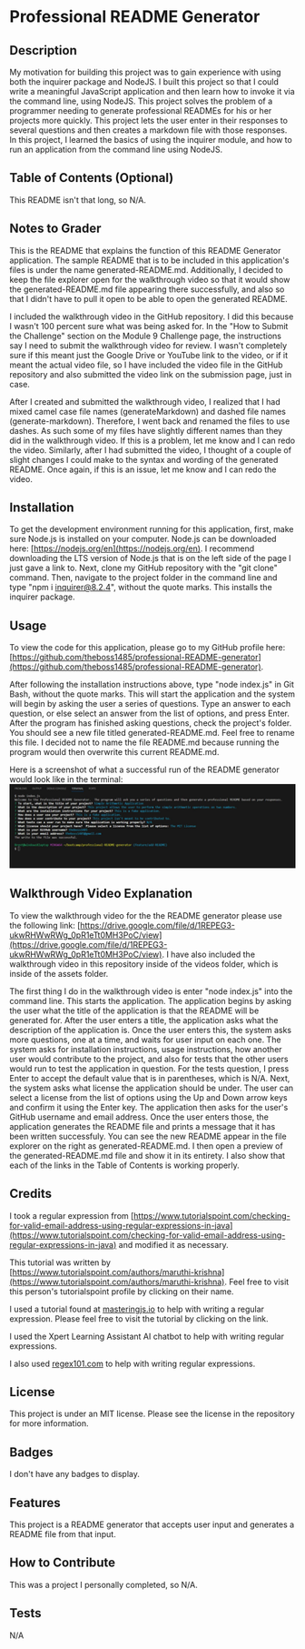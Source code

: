 # Professional README Generator

## Description 

My motivation for building this project was to gain experience with using both the inquirer package and NodeJS.  I built this project so that I could write a meaningful JavaScript application and then learn how to invoke it via the command line, using NodeJS.  This project solves the problem of a programmer needing to generate professional READMEs for his or her projects more quickly.  This project lets the user enter in their responses to several questions and then creates a markdown file with those responses.  In this project, I learned the basics of using the inquirer module, and how to run an application from the command line using NodeJS.  

## Table of Contents (Optional)

This README isn't that long, so N/A.

## Notes to Grader

This is the README that explains the function of this README Generator application.  The sample README that is to be included in this application's files is under the name generated-README.md.  Additionally, I decided to keep the file explorer open for the walkthrough video so that it would show the generated-README.md file appearing there successfully, and also so that I didn't have to pull it open to be able to open the generated README.

I included the walkthrough video in the GitHub repository.  I did this because I wasn't 100 percent sure what was being asked for.  In the "How to Submit the Challenge" section on the Module 9 Challenge page, the instructions say I need to submit the walkthrough video for review.  I wasn't completely sure if this meant just the Google Drive or YouTube link to the video, or if it meant the actual video file, so I have included the video file in the GitHub repository and also submitted the video link on the submission page, just in case.

After I created and submitted the walkthrough video, I realized that I had mixed camel case file names (generateMarkdown) and dashed file names (generate-markdown).  Therefore, I went back and renamed the files to use dashes.  As such some of my files have slightly different names than they did in the walkthrough video.  If this is a problem, let me know and I can redo the video.  Similarly, after I had submitted the video, I thought of a couple of slight changes I could make to the syntax and wording of the generated README.  Once again, if this is an issue, let me know and I can redo the video.

## Installation

To get the development environment running for this application, first, make sure Node.js is installed on your computer.  Node.js can be downloaded here: [https://nodejs.org/en](https://nodejs.org/en). I recommend downloading the LTS version of Node.js that is on the left side of the page I just gave a link to. Next, clone my GitHub repository with the "git clone" command.  Then, navigate to the project folder in the command line and type "npm i inquirer@8.2.4", without the quote marks.  This installs the inquirer package.

## Usage

To view the code for this application, please go to my GitHub profile here: [https://github.com/theboss1485/professional-README-generator](https://github.com/theboss1485/professional-README-generator).

After following the installation instructions above, type "node index.js" in Git Bash, without the quote marks.  This will start the application and the system will begin by asking the user a series of questions.  Type an answer to each question, or else select an answer from the list of options, and press Enter.  After the program has finished asking questions, check the project's folder.  You should see a new file titled generated-README.md.  Feel free to rename this file.  I decided not to name the file README.md because running the program would then overwrite this current README.md.

Here is a screenshot of what a successful run of the README generator would look like in the terminal: ![A screenshot of a successful README generator run](./assets/images/a-successful-README-generation.JPG)

## Walkthrough Video Explanation

To view the walkthrough video for the the README generator please use the following link: [https://drive.google.com/file/d/1REPEG3-ukwRHWwRWg_0pR1eTt0MH3PoC/view](https://drive.google.com/file/d/1REPEG3-ukwRHWwRWg_0pR1eTt0MH3PoC/view).  I have also included the walkthrough video in this repository inside of the videos folder, which is inside of the assets folder.

The first thing I do in the walkthrough video is enter "node index.js" into the command line.  This starts the application.  The application begins by asking the user what the title of the application is that the README will be generated for.  After the user enters a title, the application asks what the description of the application is.  Once the user enters this, the system asks more questions, one at a time, and waits for user input on each one.  The system asks for installation instructions, usage instructions, how another user would contribute to the project, and also for tests that the other users would run to test the application in question. For the tests question, I press Enter to accept the default value that is in parentheses, which is N/A.  Next, the system asks what license the application should be under.  The user can select a license from the list of options using the Up and Down arrow keys and confirm it using the Enter key.  The application then asks for the user's GitHub username and email address.  Once the user enters those, the application generates the README file and prints a message that it has been written successfuly.  You can see the new README appear in the file explorer on the right as generated-README.md.  I then open a preview of the generated-README.md file and show it in its entirety.  I also show that each of the links in the Table of Contents is working properly.

## Credits

I took a regular expression from [https://www.tutorialspoint.com/checking-for-valid-email-address-using-regular-expressions-in-java](https://www.tutorialspoint.com/checking-for-valid-email-address-using-regular-expressions-in-java) and modified it as necessary.  

This tutorial was written by [https://www.tutorialspoint.com/authors/maruthi-krishna](https://www.tutorialspoint.com/authors/maruthi-krishna).  Feel free to visit this person's tutorialspoint profile by clicking on their name.

I used a tutorial found at [masteringjs.io](https://masteringjs.io/tutorials/fundamentals/regex-not-starting-with#:~:text=Make%20sure%20your%20regular%20expression,the%20start%20of%20the%20string.&text=Another%20approach%20is%20to%20use,the%20set%20negates%20the%20set.) to help with writing a regular expression.  Please feel free to visit the tutorial by clicking on the link.

I used the Xpert Learning Assistant AI chatbot to help with writing regular expressions.

I also used [regex101.com](regex101.com) to help with writing regular expressions.

## License

This project is under an MIT license.  Please see the license in the repository for more information.

## Badges

I don't have any badges to display.  

## Features

This project is a README generator that accepts user input and generates a README file from that input.

## How to Contribute

This was a project I personally completed, so N/A.

## Tests

N/A
